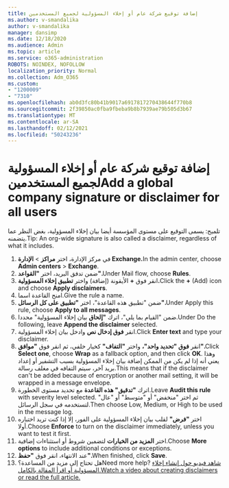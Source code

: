 ```yaml
---
title: إضافة توقيع شركة عام أو إخلاء المسؤولية لجميع المستخدمين
ms.author: v-smandalika
author: v-smandalika
manager: dansimp
ms.date: 12/18/2020
ms.audience: Admin
ms.topic: article
ms.service: o365-administration
ROBOTS: NOINDEX, NOFOLLOW
localization_priority: Normal
ms.collection: Adm_O365
ms.custom:
- "1200009"
- "7310"
ms.openlocfilehash: ab0d3fc80b41b9017a6917817270438644f770b8
ms.sourcegitcommit: 2f39850ac0fba9fbeba9b8b7939ae79b505d3b67
ms.translationtype: MT
ms.contentlocale: ar-SA
ms.lasthandoff: 02/12/2021
ms.locfileid: "50243236"
---
```

# <a name="add-a-global-company-signature-or-disclaimer-for-all-users"></a><span data-ttu-id="c7ae9-102">إضافة توقيع شركة عام أو إخلاء المسؤولية لجميع المستخدمين</span><span class="sxs-lookup"><span data-stu-id="c7ae9-102">Add a global company signature or disclaimer for all users</span></span>

<span data-ttu-id="c7ae9-103">تلميح: يسمى التوقيع على مستوى المؤسسة أيضا بيان إخلاء المسؤولية، بغض النظر عما يتضمنه.</span><span class="sxs-lookup"><span data-stu-id="c7ae9-103">Tip: An org-wide signature is also called a disclaimer, regardless of what it includes.</span></span>

1. <span data-ttu-id="c7ae9-104">في مركز الإدارة، اختر **مراكز**  >  **الإدارة Exchange.**</span><span class="sxs-lookup"><span data-stu-id="c7ae9-104">In the admin center, choose **Admin centers** > **Exchange**.</span></span>
2. <span data-ttu-id="c7ae9-105">ضمن تدفق البريد، اختر **"القواعد".**</span><span class="sxs-lookup"><span data-stu-id="c7ae9-105">Under Mail flow, choose **Rules**.</span></span>
3. <span data-ttu-id="c7ae9-106">انقر فوق **+** الأيقونة (إضافة) واختر **تطبيق إخلاء المسؤولية.**</span><span class="sxs-lookup"><span data-stu-id="c7ae9-106">Click the **+** (Add) icon and choose **Apply disclaimers**.</span></span>
4. <span data-ttu-id="c7ae9-107">امنح القاعدة اسما.</span><span class="sxs-lookup"><span data-stu-id="c7ae9-107">Give the rule a name.</span></span>
5. <span data-ttu-id="c7ae9-108">ضمن "تطبيق هذه القاعدة"، اختر **"تطبيق على كل الرسائل".**</span><span class="sxs-lookup"><span data-stu-id="c7ae9-108">Under Apply this rule, choose **Apply to all messages**.</span></span>
6. <span data-ttu-id="c7ae9-109">ضمن "القيام بما يلي"، اترك **"إلحاق** بيان إخلاء المسؤولية" محددا.</span><span class="sxs-lookup"><span data-stu-id="c7ae9-109">Under Do the following, leave **Append the disclaimer** selected.</span></span>
7. <span data-ttu-id="c7ae9-110">انقر **فوق إدخال نص** وادخل بيان إخلاء المسؤولية.</span><span class="sxs-lookup"><span data-stu-id="c7ae9-110">Click **Enter text** and type your disclaimer.</span></span>
8. <span data-ttu-id="c7ae9-111">انقر **فوق "تحديد واحد"،** واختر **"التفاف"** كخيار خلفي، ثم انقر فوق **"موافق".**</span><span class="sxs-lookup"><span data-stu-id="c7ae9-111">Click **Select one**, choose **Wrap** as a fallback option, and then click **OK**.</span></span> <span data-ttu-id="c7ae9-112">وهذا يعني أنه إذا لم يكن من الممكن إضافة بيان إخلاء المسؤولية بسبب التشفير أو إعداد بريد آخر، سيتم التفافه في مغلف رسالة.</span><span class="sxs-lookup"><span data-stu-id="c7ae9-112">This means that if the disclaimer can't be added because of encryption or another mail setting, it will be wrapped in a message envelope.</span></span>
9. <span data-ttu-id="c7ae9-113">اترك **"تدقيق" هذه القاعدة** مع تحديد مستوى الخطورة.</span><span class="sxs-lookup"><span data-stu-id="c7ae9-113">Leave **Audit this rule** with severity level selected.</span></span> <span data-ttu-id="c7ae9-114">ثم اختر "منخفض" أو "متوسط" أو "عال" لتستخدمه في سجل الرسائل.</span><span class="sxs-lookup"><span data-stu-id="c7ae9-114">Then choose Low, Medium, or High to be used in the message log.</span></span>
10. <span data-ttu-id="c7ae9-115">اختر **"فرض"** لقلب بيان إخلاء المسؤولية على الفور، إلا إذا كنت تريد اختباره أولا.</span><span class="sxs-lookup"><span data-stu-id="c7ae9-115">Choose **Enforce** to turn on the disclaimer immediately, unless you want to test it first.</span></span>
11. <span data-ttu-id="c7ae9-116">اختر **المزيد من الخيارات** لتضمين شروط أو استثناءات إضافية.</span><span class="sxs-lookup"><span data-stu-id="c7ae9-116">Choose **More options** to include additional conditions or exceptions.</span></span>
12. <span data-ttu-id="c7ae9-117">عند الانتهاء، انقر فوق **"حفظ".**</span><span class="sxs-lookup"><span data-stu-id="c7ae9-117">When finished, click **Save**.</span></span>
13. <span data-ttu-id="c7ae9-118">هل تحتاج إلى مزيد من المساعدة؟</span><span class="sxs-lookup"><span data-stu-id="c7ae9-118">Need more help?</span></span> [<span data-ttu-id="c7ae9-119">شاهد فيديو حول إنشاء إخلاء المسؤولية أو اقرأ المقالة بالكامل.</span><span class="sxs-lookup"><span data-stu-id="c7ae9-119">Watch a video about creating disclaimers or read the full article.</span></span>](https://support.office.com/article/2d75860f-c527-4352-a7f6-73eba54c0c72?wt.mc_id=Chat_GlobalSignature)
